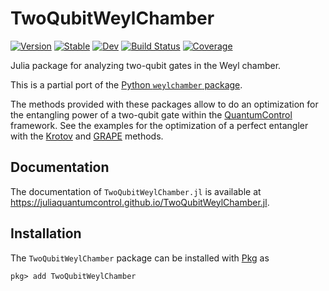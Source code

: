 # TwoQubitWeylChamber

[![Version](https://juliahub.com/docs/General/TwoQubitWeylChamber/stable/version.svg)](https://juliahub.com/ui/Packages/General/TwoQubitWeylChamber)
[![Stable](https://img.shields.io/badge/docs-stable-blue.svg)](https://JuliaQuantumControl.github.io/TwoQubitWeylChamber.jl/stable/)
[![Dev](https://img.shields.io/badge/docs-dev-blue.svg)](https://JuliaQuantumControl.github.io/TwoQubitWeylChamber.jl/dev/)
[![Build Status](https://github.com/JuliaQuantumControl/TwoQubitWeylChamber.jl/actions/workflows/CI.yml/badge.svg?branch=master)](https://github.com/JuliaQuantumControl/TwoQubitWeylChamber.jl/actions/workflows/CI.yml?query=branch%3Amaster)
[![Coverage](https://codecov.io/gh/JuliaQuantumControl/TwoQubitWeylChamber.jl/branch/master/graph/badge.svg)](https://codecov.io/gh/JuliaQuantumControl/TwoQubitWeylChamber.jl)

Julia package for analyzing two-qubit gates in the Weyl chamber.

This is a partial port of the [Python `weylchamber` package](https://github.com/qucontrol/weylchamber).

The methods provided with these packages allow to do an optimization for the entangling power of a two-qubit gate within the [QuantumControl](https://github.com/JuliaQuantumControl/QuantumControl.jl#readme) framework. See the examples for the optimization of a perfect entangler with the [Krotov](https://juliaquantumcontrol.github.io/Krotov.jl/stable/examples/perfect_entanglers/#Example-4:-Optimization-for-a-perfect-entangler) and [GRAPE](https://juliaquantumcontrol.github.io/GRAPE.jl/stable/examples/perfect_entanglers/#Optimizing-for-a-general-perfect-entangler) methods.


## Documentation

The documentation of `TwoQubitWeylChamber.jl` is available at <https://juliaquantumcontrol.github.io/TwoQubitWeylChamber.jl>.


## Installation

The `TwoQubitWeylChamber` package can be installed with [Pkg][] as

~~~
pkg> add TwoQubitWeylChamber
~~~

[Pkg]: https://pkgdocs.julialang.org/v1/

